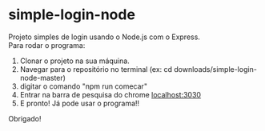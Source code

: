 # simple-login-node 

Projeto simples de login usando o Node.js com o Express.   
Para rodar o programa:
1. Clonar o projeto na sua máquina.
2. Navegar para o repositório no terminal (ex: cd downloads/simple-login-node-master)
3. digitar o comando "npm run comecar"
4. Entrar na barra de pesquisa do chrome [localhost:3030]("http://localhost:3030/")
5. E pronto! Já pode usar o programa!!

Obrigado!

